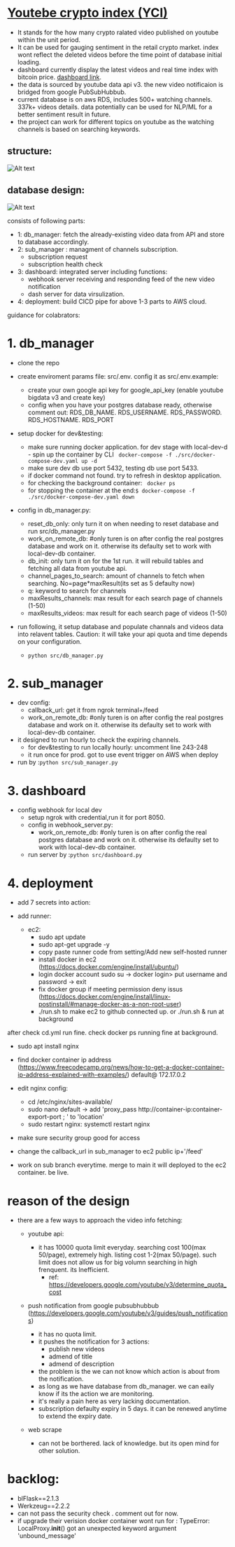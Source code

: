#  [Youtebe crypto index (YCI)](http://13.41.65.150:8050)
- It stands for the how many crypto ralated video published on youtube within the unit period.
- It can be used for gauging sentiment in the retail crypto market. index wont reflect the deleted videos before the time point of database initial loading.
- dashboard currently display the latest videos and real time index with bitcoin price. [dashboard link](http://13.41.65.150:8050).
- the data is sourced by youtube data api v3. the new video notificaion is bridged from google PubSubHubbub.
- current database is on aws RDS, includes 500+ watching channels. 337k+ videos details. data potentially can be used for NLP/ML for a better sentiment result in future.
- the project can work for different topics on youtube as the watching channels is based on searching keywords. 


## structure:
![Alt text](md_images/YCI.png)

## database design:
 ![Alt text](md_images/db.png)


consists of following parts: 
- 1: db_manager: fetch the already-existing video data from API and store to database accordingly.
- 2: sub_manager : managment of channels subscription. 
    - subscription request
    - subscription health check 
- 3: dashboard: integrated server including functions:
    - webhook server receiving and responding feed of the new video notification
    - dash server for data virsulization.
- 4: deployment: build CICD pipe for above 1-3 parts to AWS cloud.

guidance for colabrators:
# 1. db_manager 
- clone the repo
- create enviroment params file: src/.env. config it as src/.env.example:
    - create your own google api key for google_api_key (enable youtube bigdata v3 and create key)
    - config when you have your postgres database ready, otherwise comment out: RDS_DB_NAME. RDS_USERNAME. RDS_PASSWORD. RDS_HOSTNAME. RDS_PORT

- setup docker for dev&testing:  
    - make sure running docker application. for dev stage with local-dev-d    - spin up the container by CLI ``` docker-compose -f ./src/docker-compose-dev.yaml up -d```
    - make sure dev db use port 5432, testing db use port 5433.
    - if docker command not found. try to refresh in desktop application.
    - for checking the background container: ``` docker ps```
    - for stopping the container at the end:``` $ docker-compose -f ./src/docker-compose-dev.yaml down ```

- config in db_manager.py:
    - reset_db_only: only turn it on when needing to reset database and run src/db_manager.py
    - work_on_remote_db: #only turen is on after config the real postgres database and work on it. otherwise its defaulty set to work with local-dev-db container.
    - db_init: only turn it on for the 1st run. it will rebuild tables and fetching all data from youtube api.
    - channel_pages_to_search: amount of channels to fetch when searching. No=page*maxResult(its set as 5 defaulty now)
    - q: keyword to search for channels
    - maxResults_channels: max result for each search page of channels (1-50)
    - maxResults_videos: max result for each search page of videos (1-50)

- run following, it setup database and populate channals and videos data into relavent tables. Caution: it will take your api quota and time depends on your configuration.
    - ```python src/db_manager.py```

# 2. sub_manager
- dev config:
    - callback_url: get it from ngrok terminal+/feed
    - work_on_remote_db: #only turen is on after config the real postgres database and work on it. otherwise its defaulty set to work with local-dev-db container.
- it designed to run hourly to check the expiring channels.  
    - for dev&testing to run locally hourly: uncomment line 243-248 
    - it run once for prod. got to use event trigger on AWS when deploy
- run by :```python src/sub_manager.py``` 
# 3. dashboard
- config webhook for local dev
    - setup ngrok with credential,run it for port 8050. 
    - config in webhook_server.py:
        - work_on_remote_db: #only turen is on after config the real postgres database and work on it. otherwise its defaulty set to work with local-dev-db container.
    - run server by :```python src/dashboard.py``` 

# 4. deployment
- add 7 secrets into action:

- add runner:
    - ec2:
        - sudo apt update
        - sudo apt-get upgrade -y
        - copy paste runner code from setting/Add new self-hosted runner
        - install docker in ec2  (https://docs.docker.com/engine/install/ubuntu/)
        - login docker account sudo su -> docker login> put username and password -> exit
        - fix docker group if meeting permission deny issus (https://docs.docker.com/engine/install/linux-postinstall/#manage-docker-as-a-non-root-user)
        - ./run.sh to make ec2 to github connected up. or ./run.sh & run at background


after check cd.yml run fine. check docker ps running fine at background.
- sudo apt install nginx
- find docker container ip address (https://www.freecodecamp.org/news/how-to-get-a-docker-container-ip-address-explained-with-examples/) default@ 172.17.0.2
- edit nginx config:
    - cd /etc/nginx/sites-available/
    - sudo nano default -> add 'proxy_pass http://container-ip:container-export-port ; ' to 'location'
    - sudo restart nginx: systemctl restart nginx

- make sure security group good for access

- change the callback_url in sub_manager to ec2 public ip+'/feed'

- work on sub branch everytime. merge to main it will deployed to the ec2 container. be live.

# reason of the design
- there are a few ways to approach the video info fetching:
    - youtube api:
        - it has 10000 quota limit everyday. searching cost 100(max 50/page), extremely high. listing cost 1-2(max 50/page). such limit does not allow us for big volumn searching in high frenquent. its Inefficient.
            - ref: https://developers.google.com/youtube/v3/determine_quota_cost
    - push notification from google pubsubhubbub (https://developers.google.com/youtube/v3/guides/push_notifications)
        - it has no quota limit.
        - it pushes the notification for 3 actions: 
            - publish new videos
            - admend of title
            - admend of description
        - the problem is the we can not know which action is about from the notification.
        - as long as we have database from db_manager. we can eaily know if its the action we are monitoring.
        - it's really a pain here as very lacking documentation. 
        - subscription defaulty expiry in 5 days. it can be renewed anytime to extend the expiry date.
        
    - web scrape 
        - can not be borthered. lack of knowledge. but its open mind for other solution.

# backlog:
- blFlask==2.1.3
- Werkzeug==2.2.2 
- can not pass the security check . comment out for now. 
- if upgrade their verision docker container wont run for :
TypeError: LocalProxy.__init__() got an unexpected keyword argument 'unbound_message'
